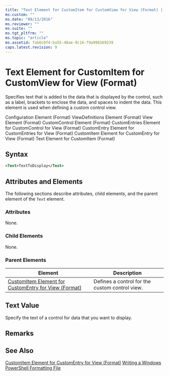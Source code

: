 ```yaml
---
title: "Text Element for CustomItem for CustomView for View (Format) | Microsoft Docs"
ms.custom: ""
ms.date: "09/13/2016"
ms.reviewer: ""
ms.suite: ""
ms.tgt_pltfrm: ""
ms.topic: "article"
ms.assetid: fab6c0f4-ba55-48ae-9c16-f9a998169239
caps.latest.revision: 9
---
```

# Text Element for CustomItem for CustomView for View (Format)
Specifies text that is added to the data that is displayed by the control, such as a label, brackets to enclose the data, and spaces to indent the data. This element is used when defining a custom control view.

 Configuration Element (Format)
ViewDefinitions Element (Format)
View Element (Format)
CustomControl Element (Format)
CustomEntries Element for CustomControl for View (Format)
CustomEntry Element for CustomEntries for View (Format)
CustomItem Element for CustomEntry for View (Format)
Text Element for CustomItem (Format)

## Syntax

```xml
<Text>TextToDisplay</Text>
```

## Attributes and Elements
 The following sections describe attributes, child elements, and the parent element of the `Text` element.

### Attributes
 None.

### Child Elements
 None.

### Parent Elements

|Element|Description|
|-------------|-----------------|
|[CustomItem Element for CustomEntry for View (Format)](./customitem-element-for-customentry-for-customcontrol-for-view-format.md)|Defines a control for the custom control view.|

## Text Value
 Specify the text of a control for data that you want to display.

## Remarks

## See Also
 [CustomItem Element for CustomEntry for View (Format)](./customitem-element-for-customentry-for-customcontrol-for-view-format.md)
 [Writing a Windows PowerShell Formatting File](./writing-a-windows-powershell-formatting-file.md)
